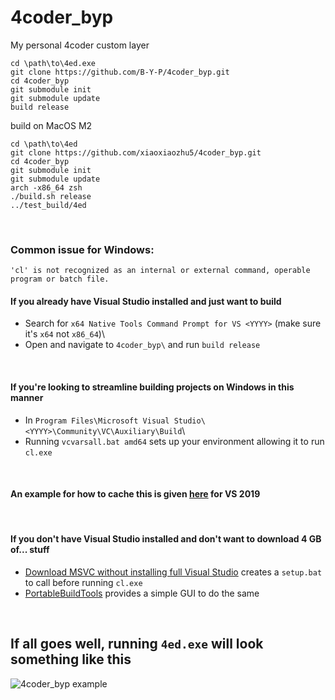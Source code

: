 # 4coder_byp
My personal 4coder custom layer

`cd \path\to\4ed.exe`\
`git clone https://github.com/B-Y-P/4coder_byp.git`\
`cd 4coder_byp`\
`git submodule init`\
`git submodule update`\
`build release`

build on MacOS M2 

`cd \path\to\4ed`\
`git clone https://github.com/xiaoxiaozhu5/4coder_byp.git`\
`cd 4coder_byp`\
`git submodule init`\
`git submodule update`\
`arch -x86_64 zsh`\
`./build.sh release`\
`../test_build/4ed`

</br>

### Common issue for Windows:

`'cl' is not recognized as an internal or external command, operable program or batch file.`

#### If you already have Visual Studio installed and just want to build
 - Search for `x64 Native Tools Command Prompt for VS <YYYY>` (make sure it's `x64` not `x86_64`)\
 - Open and navigate to `4coder_byp\` and run `build release`

</br>

#### If you're looking to streamline building projects on Windows in this manner
 - In `Program Files\Microsoft Visual Studio\<YYYY>\Community\VC\Auxiliary\Build`\
 - Running `vcvarsall.bat amd64` sets up your environment allowing it to run `cl.exe`

</br>

#### An example for how to cache this is given [here](https://gist.github.com/mmozeiko/37f511bac135337fc273f4bda0ebca1c) for VS 2019

</br>

#### If you don't have Visual Studio installed and don't want to download 4 GB of... stuff
 - [Download MSVC without installing full Visual Studio](https://gist.github.com/mmozeiko/7f3162ec2988e81e56d5c4e22cde9977) creates a `setup.bat` to call before running `cl.exe`
 - [PortableBuildTools](https://github.com/Data-Oriented-House/PortableBuildTools) provides a simple GUI to do the same

</br>

If all goes well, running `4ed.exe` will look something like this
---
![4coder_byp example](https://github.com/B-Y-P/4coder_byp/assets/69936251/e50bfefa-997d-401b-8b40-a77c22feb5b9)
